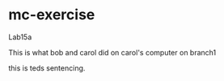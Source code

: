 # mc-exercise
Lab15a


This is what bob and carol did on carol's computer on branch1

this is teds sentencing.